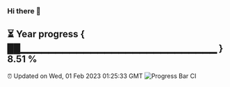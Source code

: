 ### Hi there 👋
⏳ Year progress { ██▁▁▁▁▁▁▁▁▁▁▁▁▁▁▁▁▁▁▁▁▁▁▁▁▁▁▁▁ } 8.51 %
---
⏰ Updated on Wed, 01 Feb 2023 01:25:33 GMT
![Progress Bar CI](https://github.com/liununu/liununu/workflows/Progress%20Bar%20CI/badge.svg)
